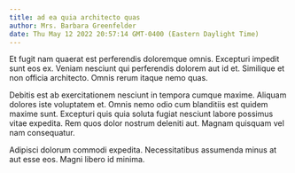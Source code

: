 ```yaml
---
title: ad ea quia architecto quas
author: Mrs. Barbara Greenfelder
date: Thu May 12 2022 20:57:14 GMT-0400 (Eastern Daylight Time)
---
```

Et fugit nam quaerat est perferendis doloremque omnis. Excepturi impedit sunt eos ex. Veniam nesciunt qui perferendis dolorem aut id et. Similique et non officia architecto. Omnis rerum itaque nemo quas.

 Debitis est ab exercitationem nesciunt in tempora cumque maxime. Aliquam dolores iste voluptatem et. Omnis nemo odio cum blanditiis est quidem maxime sunt. Excepturi quis quia soluta fugiat nesciunt labore possimus vitae expedita. Rem quos dolor nostrum deleniti aut. Magnam quisquam vel nam consequatur.

 Adipisci dolorum commodi expedita. Necessitatibus assumenda minus at aut esse eos. Magni libero id minima.